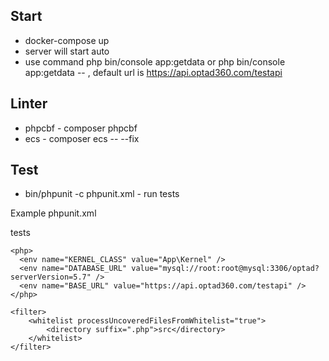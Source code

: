 ## Start
- docker-compose up
- server will start auto
- use command php bin/console app:getdata or php bin/console app:getdata -- <urlParam>, default url is https://api.optad360.com/testapi

## Linter
- phpcbf - composer phpcbf
- ecs - composer ecs -- --fix

## Test
- bin/phpunit -c phpunit.xml - run tests

Example phpunit.xml 

<?xml version="1.0" encoding="UTF-8"?>
<phpunit xmlns:xsi="http://www.w3.org/2001/XMLSchema-instance"
         xsi:noNamespaceSchemaLocation="https://schema.phpunit.de/8.3/phpunit.xsd"
         bootstrap="vendor/autoload.php"
         executionOrder="depends,defects"
         forceCoversAnnotation="true"
         beStrictAboutCoversAnnotation="true"
         beStrictAboutOutputDuringTests="true"
         beStrictAboutTodoAnnotatedTests="true"
         verbose="true">
    <testsuites>
        <testsuite name="default">
            <directory suffix="Test.php">tests</directory>
        </testsuite>
    </testsuites>

    <php>
      <env name="KERNEL_CLASS" value="App\Kernel" />
      <env name="DATABASE_URL" value="mysql://root:root@mysql:3306/optad?serverVersion=5.7" />
      <env name="BASE_URL" value="https://api.optad360.com/testapi" />
    </php>

    <filter>
        <whitelist processUncoveredFilesFromWhitelist="true">
            <directory suffix=".php">src</directory>
        </whitelist>
    </filter>
</phpunit>
